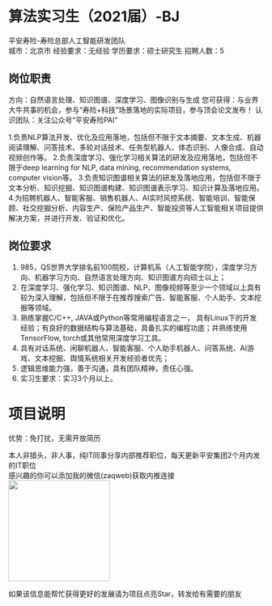 # 算法实习生（2021届）-BJ
平安寿险-寿险总部人工智能研发团队  
城市：北京市 经验要求：无经验 学历要求：硕士研究生  招聘人数：5

## 岗位职责
方向：自然语言处理、知识图谱、深度学习、图像识别与生成
 您可获得：与业界大牛共事的机会，参与“寿险+科技”场景落地的实际项目，参与顶会论文发布！
 认识团队：关注公众号“平安寿险PAI”
 
 1.负责NLP算法开发、优化及应用落地，包括但不限于文本摘要、文本生成、机器阅读理解、问答技术、多轮对话技术、任务型机器人、体态识别、人像合成、自动视频创作等。
 2.负责深度学习、强化学习相关算法的研发及应用落地，包括但不限于deep learning for NLP, data mining, recommendation systems, computer vision等。
 3.负责知识图谱相关算法的研发及落地应用，包括但不限于文本分析、知识挖掘、知识图谱构建、知识图谱表示学习、知识计算及落地应用。
 4.为招聘机器人、智能客服、销售机器人、AI实时风控系统、智能培训、智能保顾、社交挖掘分析、内容生产、保险产品生产、智能投资等人工智能相关项目提供解决方案，并进行开发、验证和优化。

## 岗位要求
1.	985，QS世界大学排名前100院校，计算机系（人工智能学院），深度学习方向、机器学习方向、自然语言处理方向、知识图谱方向硕士以上； 
 2.	在深度学习、强化学习、知识图谱、NLP、图像视频等至少一个领域以上具有较为深入理解，包括但不限于在推荐搜索广告、智能客服、个人助手、文本挖掘等领域。
 3.	熟练掌握C/C++, JAVA或Python等常用编程语言之一， 具有Linux下的开发经验；有良好的数据结构与算法基础，具备扎实的编程功底；并熟练使用TensorFlow, torch或其他常用深度学习工具。
 4.	具有对话系统、闲聊机器人、智能客服、个人助手机器人、问答系统、AI游戏、文本挖掘、舆情系统相关开发经验者优先；
 5.	逻辑思维能力强，善于沟通，具有团队精神，责任心强。
 6.	实习生要求：实习3个月以上。

# 项目说明

优势：免打扰，无需开放简历

本人非猎头，非人事，纯IT同事分享内部推荐职位，每天更新平安集团2个月内发的IT职位  
感兴趣的你可以添加我的微信(zaqweb)获取内推连接  
<img src="https://github.com/zaqweb/PA-IT-JOBS/blob/master/WechatICode.jpeg"  height="200" width="200">

如果该信息能帮忙获得更好的发展请为项目点亮Star，转发给有需要的朋友




